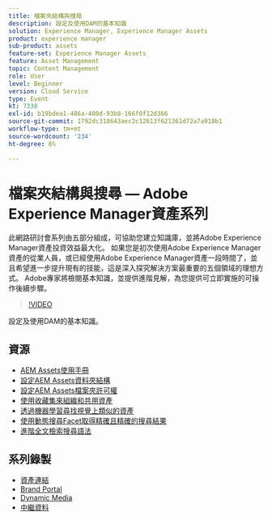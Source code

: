 ```yaml
---
title: 檔案夾結構與搜尋
description: 設定及使用DAM的基本知識
solution: Experience Manager, Experience Manager Assets
product: experience manager
sub-product: assets
feature-set: Experience Manager Assets
feature: Asset Management
topic: Content Management
role: User
level: Beginner
version: Cloud Service
type: Event
kt: 7338
exl-id: b19bdea1-486a-400d-93b8-166f0f12d366
source-git-commit: 1792dc318643aec2c12613f621361d72a7a918b1
workflow-type: tm+mt
source-wordcount: '234'
ht-degree: 8%

---
```


# 檔案夾結構與搜尋 — Adobe Experience Manager資產系列

此網路研討會系列由五部分組成，可協助您建立知識庫，並將Adobe Experience Manager資產投資效益最大化。 如果您是初次使用Adobe Experience Manager資產的從業人員，或已經使用Adobe Experience Manager資產一段時間了，並且希望進一步提升現有的技能，這是深入探究解決方案最重要的五個領域的理想方式。 Adobe專家將檢閱基本知識，並提供進階見解，為您提供可立即實施的可操作後續步驟。

>[!VIDEO](https://video.tv.adobe.com/v/332135/?quality=12&learn=on&hidetitle=true)

設定及使用DAM的基本知識。

## 資源

* [AEM Assets使用手冊](https://experienceleague.adobe.com/docs/experience-manager-65/assets/home.html)
* [設定AEM Assets資料夾結構](https://experienceleague.adobe.com/docs/experience-manager-learn/assets/configuring/baseline-folders.html)
* [設定AEM Assets檔案夾許可權](https://experienceleague.adobe.com/docs/experience-manager-learn/assets/configuring/baseline-permissions.html)
* [使用收藏集來組織和共用資產](https://experienceleague.adobe.com/docs/experience-manager-learn/assets/search-and-discovery/collections.html)
* [透過機器學習尋找視覺上類似的資產](https://experienceleague.adobe.com/docs/experience-manager-learn/assets/search-and-discovery/search.html)
* [使用動態搜尋Facet取得精確且精確的搜尋結果](https://experienceleague.adobe.com/docs/experience-manager-learn/assets/search-and-discovery/search.html)
* [進階全文檢索搜尋語法](https://experienceleague.adobe.com/docs/experience-manager-64/assets/using/gql-search.html?lang=en#using)

## 系列錄製

* [資產連結](asset-link.md)
* [Brand Portal](brand-portal.md)
* [Dynamic Media](dynamic-media.md)
* [中繼資料](metadata.md)

